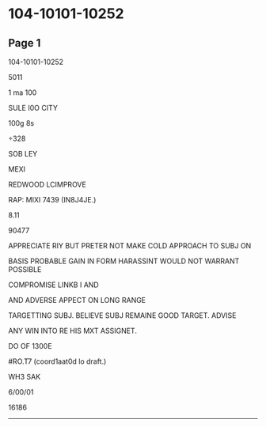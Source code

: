 # 104-10101-10252

## Page 1

104-10101-10252

5011

1 ma 100

SULE I0O CITY

100g 8s

÷328

SOB LEY

MEXI

REDWOOD LCIMPROVE

RAP: MIXI 7439 (IN8J4JE.)

8.11

90477

APPRECIATE RIY BUT PRETER NOT MAKE COLD APPROACH TO SUBJ ON

BASIS PROBABLE GAIN IN FORM HARASSINT WOULD NOT WARRANT POSSIBLE

COMPROMISE LINKB I AND

AND ADVERSE APPECT ON LONG RANGE

TARGETTING SUBJ. BELIEVE SUBJ REMAINE GOOD TARGET. ADVISE

ANY WIN INTO RE HIS MXT ASSIGNET.

DO OF 1300E

#RO.T7 (coord1aat0d lo draft.)

WH3 SAK

6/00/01

16186

---

